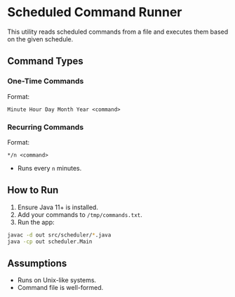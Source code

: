 # Scheduled Command Runner

This utility reads scheduled commands from a file and executes them based on the given schedule.

## Command Types

### One-Time Commands
Format:
```
Minute Hour Day Month Year <command>
```

### Recurring Commands
Format:
```
*/n <command>
```
- Runs every `n` minutes.

## How to Run
1. Ensure Java 11+ is installed.
2. Add your commands to `/tmp/commands.txt`.
3. Run the app:
```sh
javac -d out src/scheduler/*.java
java -cp out scheduler.Main
```

## Assumptions
- Runs on Unix-like systems.
- Command file is well-formed.
